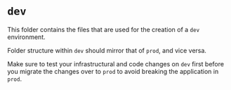 # `dev`

This folder contains the files that are used for the creation of a `dev` environment.

Folder structure within `dev` should mirror that of `prod`, and vice versa.

Make sure to test your infrastructural and code changes on `dev` first before you migrate the changes over to
`prod` to avoid breaking the application in `prod`.

